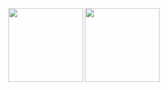 <div>
<!-- My stats -->
<img height="150em" src="https://github-readme-stats.vercel.app/api?username=Flickza&&show_icons=true&title_color=ffffff&icon_color=bb2acf&text_color=daf7dc&bg_color=151515" />



<!-- My top used languages -->
<img height="150em" src="https://github-readme-stats.vercel.app/api/top-langs/?username=Flickza&layout=compact&langs_count=16&theme=dark" />
</div>
<!--
**Flickza/Flickza** is a ✨ _special_ ✨ repository because its `README.md` (this file) appears on your GitHub profile.

Here are some ideas to get you started:

- 🔭 I’m currently working on ...
- 🌱 I’m currently learning ...
- 👯 I’m looking to collaborate on ...
- 🤔 I’m looking for help with ...
- 💬 Ask me about ...
- 📫 How to reach me: ...
- 😄 Pronouns: ...
- ⚡ Fun fact: ...
-->
